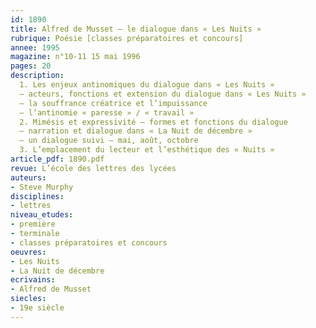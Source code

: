 ```yaml
---
id: 1890
title: Alfred de Musset – le dialogue dans « Les Nuits »
rubrique: Poésie [classes préparatoires et concours]
annee: 1995
magazine: n°10-11 15 mai 1996
pages: 20
description: 
  1. Les enjeux antinomiques du dialogue dans « Les Nuits »
  – acteurs, fonctions et extension du dialogue dans « Les Nuits »
  – la souffrance créatrice et l’impuissance
  – l’antinomie « paresse » / « travail »
  2. Mimésis et expressivité – formes et fonctions du dialogue
  – narration et dialogue dans « La Nuit de décembre »
  – un dialogue suivi – mai, août, octobre
  3. L’emplacement du lecteur et l’esthétique des « Nuits »
article_pdf: 1890.pdf
revue: L’école des lettres des lycées
auteurs:
- Steve Murphy
disciplines:
- lettres
niveau_etudes:
- première
- terminale
- classes préparatoires et concours
oeuvres:
- Les Nuits
- La Nuit de décembre
ecrivains:
- Alfred de Musset
siecles:
- 19e siècle
---
```

